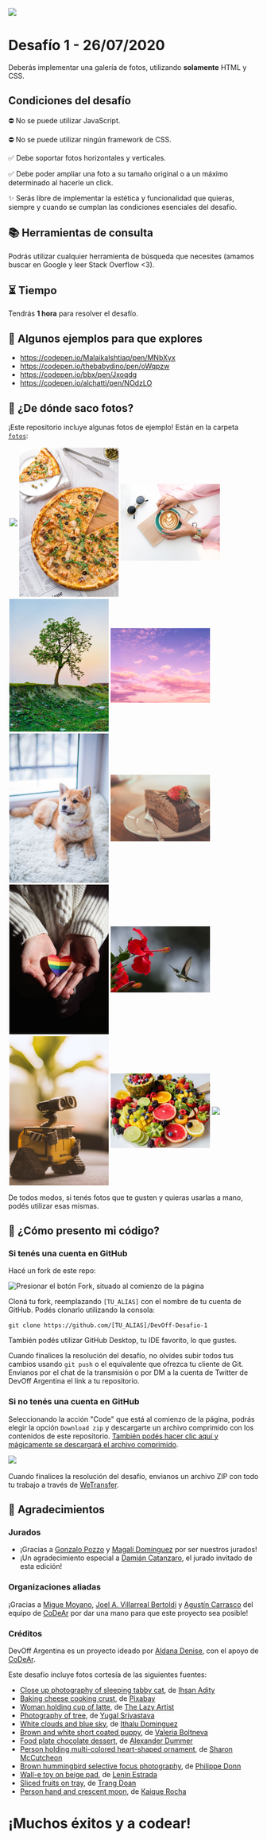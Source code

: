 ![](https://static-cdn.jtvnw.net/jtv_user_pictures/fb425ddf-5e67-4c84-9210-8065809675f7-profile_banner-480.png)

# Desafío 1 - 26/07/2020

Deberás implementar una galería de fotos, utilizando **solamente** HTML y CSS.

## Condiciones del desafío

⛔ No se puede utilizar JavaScript.

⛔ No se puede utilizar ningún framework de CSS.

✅ Debe soportar fotos horizontales y verticales.

✅ Debe poder ampliar una foto a su tamaño original o a un máximo determinado al hacerle un click.

✨ Serás libre de implementar la estética y funcionalidad que quieras, siempre y cuando se cumplan las condiciones esenciales del desafío.

## 📚 Herramientas de consulta

Podrás utilizar cualquier herramienta de búsqueda que necesites (amamos buscar en Google y leer Stack Overflow <3).

## ⏳ Tiempo

Tendrás **1 hora** para resolver el desafío.

## 🌈 Algunos ejemplos para que explores

- https://codepen.io/MalaikaIshtiaq/pen/MNbXyx
- https://codepen.io/thebabydino/pen/oWqpzw
- https://codepen.io/bbx/pen/Jxoqdg
- https://codepen.io/alchatti/pen/NOdzLO

## 📸 ¿De dónde saco fotos?

¡Este repositorio incluye algunas fotos de ejemplo! Están en la carpeta [`fotos`](./fotos): 

<img src="./fotos/01.jpg" align="middle" hspace="2" vspace="2" width="200"><img src="./fotos/02.jpg" align="middle" hspace="2" vspace="2" width="200"><img src="./fotos/03.jpg" align="middle" hspace="2" vspace="2" width="200"><img src="./fotos/04.jpg" align="middle" hspace="2" vspace="2" width="200"><img src="./fotos/05.jpg" align="middle" hspace="2" vspace="2" width="200"><img src="./fotos/06.jpg" align="middle" hspace="2" vspace="2" width="200"><img src="./fotos/07.jpg" align="middle" hspace="2" vspace="2" width="200"><img src="./fotos/08.jpg" align="middle" hspace="2" vspace="2" width="200"><img src="./fotos/09.jpg" align="middle" hspace="2" vspace="2" width="200"><img src="./fotos/10.jpg" align="middle" hspace="2" vspace="2" width="200"><img src="./fotos/11.jpg" align="middle" hspace="2" vspace="2" width="200"><img src="./fotos/12.jpg" align="middle" hspace="2" vspace="2" width="200">

De todos modos, si tenés fotos que te gusten y quieras usarlas a mano, podés utilizar esas mismas. 

## 🤔 ¿Cómo presento mi código?

### Si tenés una cuenta en GitHub

Hacé un fork de este repo:

![Presionar el botón Fork, situado al comienzo de la página](https://docs.github.com/assets/images/help/repository/fork_button.jpg)

Cloná tu fork, reemplazando `[TU_ALIAS]` con el nombre de tu cuenta de GitHub. Podés clonarlo utilizando la consola:

```
git clone https://github.com/[TU_ALIAS]/DevOff-Desafio-1
```

También podés utilizar GitHub Desktop, tu IDE favorito, lo que gustes.

Cuando finalices la resolución del desafío, no olvides subir todos tus cambios usando `git push` o el equivalente que ofrezca tu cliente de Git. Envianos por el chat de la transmisión o por DM a la cuenta de Twitter de DevOff Argentina el link a tu repositorio.

### Si no tenés una cuenta en GitHub

Seleccionando la acción "Code" que está al comienzo de la página, podrás elegir la opción `Download zip` y descargarte un archivo comprimido con los contenidos de este repositorio. [También podés hacer clic aquí y mágicamente se descargará el archivo comprimido](https://github.com/devoffarg/DevOff-Desafio-1/archive/master.zip).

![](https://docs.github.com/assets/images/help/repository/https-url-clone.png)

Cuando finalices la resolución del desafío, envianos un archivo ZIP con todo tu trabajo a través de [WeTransfer](https://wetransfer.com/).

## 💜 Agradecimientos

### Jurados

- ¡Gracias a [Gonzalo Pozzo](https://twitter.com/goncy) y [Magalí Domínguez](https://twitter.com/printmaga) por ser nuestros jurados!
- ¡Un agradecimiento especial a [Damián Catanzaro](https://twitter.com/damiancatanzaro), el jurado invitado de esta edición!

### Organizaciones aliadas

¡Gracias a [Migue Moyano](https://twitter.com/elmiguedev), [Joel A. Villarreal Bertoldi](https://twitter.com/joelalejandro) y [Agustín Carrasco](https://twitter.com/asermax) del equipo de [CoDeAr](https://twitter.com/somoscodear) por dar una mano para que este proyecto sea posible! 

### Créditos

DevOff Argentina es un proyecto ideado por [Aldana Denise](https://twitter.com/gizmowis), con el apoyo de [CoDeAr](https://twitter.com/somoscodear).

Este desafío incluye fotos cortesía de las siguientes fuentes:

- [Close up photography of sleeping tabby cat](./fotos/01.jpg), de [Ihsan Adity](https://twitter.com/IhsanAdity)
- [Baking cheese cooking crust](./fotos/02.jpg), de [Pixabay](https://www.pexels.com/@pixabay)
- [Woman holding cup of latte](./fotos/03.jpg), de [The Lazy Artist](https://twitter.com/antassingh)
- [Photography of tree](./fotos/04.jpg), de [Yugal Srivastava](https://twitter.com/yugalsrivastava)
- [White clouds and blue sky](./fotos/05.jpg), de [Ithalu Dominguez](https://twitter.com/ithasud)
- [Brown and white short coated puppy](./fotos/06.jpg), de [Valeria Boltneva](https://instagram.com/tsapolka)
- [Food plate chocolate dessert](./fotos/07.jpg), de [Alexander Dummer](https://www.pexels.com/@alexander-dummer-37646)
- [Person holding multi-colored heart-shaped ornament](./fotos/08.jpg), de [Sharon McCutcheon](https://instagram.com/mccutcheonphoto)
- [Brown hummingbird selective focus photography](./fotos/09.jpg), de [Philippe Donn](https://twitter.com/philippedonnphotography)
- [Wall-e toy on beige pad](./fotos/10.jpg), de [Lenin Estrada](https://www.pexels.com/@lenin-estrada-117221)
- [Sliced fruits on tray](./fotos/11.jpg), de [Trang Doan](https://instagram.com/iamtrangdoan)
- [Person hand and crescent moon](./fotos/12.jpg), de [Kaique Rocha](https://instagram.com/hikaique)

# ¡Muchos éxitos y a codear!
